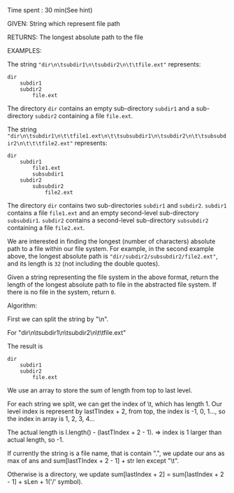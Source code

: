 Time spent :  30 min(See hint)

GIVEN: String which represent file path

RETURNS: The longest absolute path to the file

EXAMPLES:

The string `"dir\n\tsubdir1\n\tsubdir2\n\t\tfile.ext"` represents:

```
dir
    subdir1
    subdir2
        file.ext
```

The directory `dir` contains an empty sub-directory `subdir1` and a sub-directory `subdir2` containing a file `file.ext`.

The string `"dir\n\tsubdir1\n\t\tfile1.ext\n\t\tsubsubdir1\n\tsubdir2\n\t\tsubsubdir2\n\t\t\tfile2.ext"` represents:

```
dir
    subdir1
        file1.ext
        subsubdir1
    subdir2
        subsubdir2
            file2.ext
```

The directory `dir` contains two sub-directories `subdir1` and `subdir2`. `subdir1` contains a file `file1.ext` and an empty second-level sub-directory `subsubdir1`. `subdir2` contains a second-level sub-directory `subsubdir2` containing a file `file2.ext`.

We are interested in finding the longest (number of characters) absolute path to a file within our file system. For example, in the second example above, the longest absolute path is `"dir/subdir2/subsubdir2/file2.ext"`, and its length is `32` (not including the double quotes).

Given a string representing the file system in the above format, return the length of the longest absolute path to file in the abstracted file system. If there is no file in the system, return `0`.

Algorithm:

First we can split the string by "\n".

For "dir\n\tsubdir1\n\tsubdir2\n\t\tfile.ext"

The result is 

```
dir
	subdir1
	subdir2
		file.ext
```

We use an array to store the sum of length from top to last level.

For each string we split, we can get the index of \t, which has length 1. Our level index is represent by lastTIndex + 2, from top, the index is -1, 0, 1..., so the index in array is 1, 2, 3, 4...

The actual length is l.length() - (lastTIndex + 2 - 1).  => index is 1 larger than actual length, so -1.

If currently the string is a file name, that is contain ".", we update our ans as max of ans and sum[lastTIndex + 2 - 1] + str len except "\t".

Otherwise is a directory, we update sum[lastIndex + 2] = sum[lastIndex + 2 - 1] + sLen + 1('/' symbol).